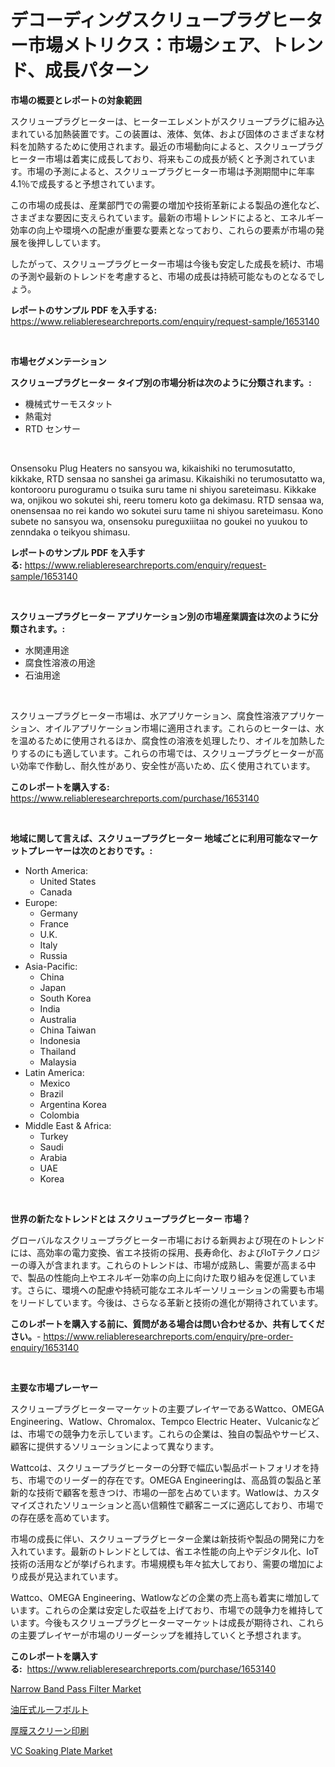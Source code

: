 <p><h1>デコーディングスクリュープラグヒーター市場メトリクス：市場シェア、トレンド、成長パターン</h1></p><p><strong>市場の概要とレポートの対象範囲</strong></p>
<p><p>スクリュープラグヒーターは、ヒーターエレメントがスクリュープラグに組み込まれている加熱装置です。この装置は、液体、気体、および固体のさまざまな材料を加熱するために使用されます。最近の市場動向によると、スクリュープラグヒーター市場は着実に成長しており、将来もこの成長が続くと予測されています。市場の予測によると、スクリュープラグヒーター市場は予測期間中に年率4.1％で成長すると予想されています。</p><p>この市場の成長は、産業部門での需要の増加や技術革新による製品の進化など、さまざまな要因に支えられています。最新の市場トレンドによると、エネルギー効率の向上や環境への配慮が重要な要素となっており、これらの要素が市場の発展を後押ししています。</p><p>したがって、スクリュープラグヒーター市場は今後も安定した成長を続け、市場の予測や最新のトレンドを考慮すると、市場の成長は持続可能なものとなるでしょう。</p></p>
<p><strong>レポートのサンプル PDF を入手する:</strong> <a href="https://www.reliableresearchreports.com/enquiry/request-sample/1653140">https://www.reliableresearchreports.com/enquiry/request-sample/1653140</a></p>
<p>&nbsp;</p>
<p><strong>市場セグメンテーション</strong></p>
<p><strong>スクリュープラグヒーター タイプ別の市場分析は次のように分類されます。:</strong></p>
<p><ul><li>機械式サーモスタット</li><li>熱電対</li><li>RTD センサー</li></ul></p>
<p>&nbsp;</p>
<p><p>Onsensoku Plug Heaters no sansyou wa, kikaishiki no terumosutatto, kikkake, RTD sensaa no sanshei ga arimasu. Kikaishiki no terumosutatto wa, kontorooru puroguramu o tsuika suru tame ni shiyou sareteimasu. Kikkake wa, onjikou wo sokutei shi, reeru tomeru koto ga dekimasu. RTD sensaa wa, onensensaa no rei kando wo sokutei suru tame ni shiyou sareteimasu. Kono subete no sansyou wa, onsensoku pureguxiiitaa no goukei no yuukou to zenndaka o teikyou shimasu.</p></p>
<p><strong>レポートのサンプル PDF を入手する:</strong>&nbsp;<a href="https://www.reliableresearchreports.com/enquiry/request-sample/1653140">https://www.reliableresearchreports.com/enquiry/request-sample/1653140</a></p>
<p>&nbsp;</p>
<p><strong> スクリュープラグヒーター アプリケーション別の市場産業調査は次のように分類されます。:</strong></p>
<p><ul><li>水関連用途</li><li>腐食性溶液の用途</li><li>石油用途</li></ul></p>
<p>&nbsp;</p>
<p><p>スクリュープラグヒーター市場は、水アプリケーション、腐食性溶液アプリケーション、オイルアプリケーション市場に適用されます。これらのヒーターは、水を温めるために使用されるほか、腐食性の溶液を処理したり、オイルを加熱したりするのにも適しています。これらの市場では、スクリュープラグヒーターが高い効率で作動し、耐久性があり、安全性が高いため、広く使用されています。</p></p>
<p><strong>このレポートを購入する:</strong>&nbsp; <a href="https://www.reliableresearchreports.com/purchase/1653140">https://www.reliableresearchreports.com/purchase/1653140</a></p>
<p>&nbsp;</p>
<p><strong>地域に関して言えば、スクリュープラグヒーター 地域ごとに利用可能なマーケットプレーヤーは次のとおりです。:</strong></p>
<p><ul>
    <li>
        North America:
        <ul>
            <li>United States</li>
            <li>Canada</li>
        </ul>
    </li>
    <li>
        Europe:
        <ul>
            <li>Germany</li>
            <li>France</li>
            <li>U.K.</li>
            <li>Italy</li>
            <li>Russia</li>
        </ul>
    </li>
    <li>
        Asia-Pacific:
        <ul>
            <li>China</li>
            <li>Japan</li>
            <li>South Korea</li>
            <li>India</li>
            <li>Australia</li>
            <li>China Taiwan</li>
            <li>Indonesia</li>
            <li>Thailand</li>
            <li>Malaysia</li>
        </ul>
    </li>
    <li>
        Latin America:
        <ul>
            <li>Mexico</li>
            <li>Brazil</li>
            <li>Argentina Korea</li>
            <li>Colombia</li>
        </ul>
    </li>
    <li>
        Middle East & Africa:
        <ul>
            <li>Turkey</li>
            <li>Saudi</li>
            <li>Arabia</li>
            <li>UAE</li>
            <li>Korea</li>
        </ul>
    </li>
    </ul></p>
<p>&nbsp;</p>
<p><strong>世界の新たなトレンドとは スクリュープラグヒーター 市場？</strong></p>
<p><p>グローバルなスクリュープラグヒーター市場における新興および現在のトレンドには、高効率の電力変換、省エネ技術の採用、長寿命化、およびIoTテクノロジーの導入が含まれます。これらのトレンドは、市場が成熟し、需要が高まる中で、製品の性能向上やエネルギー効率の向上に向けた取り組みを促進しています。さらに、環境への配慮や持続可能なエネルギーソリューションの需要も市場をリードしています。今後は、さらなる革新と技術の進化が期待されています。</p></p>
<p><strong>このレポートを購入する前に、質問がある場合は問い合わせるか、共有してください。</strong>- <a href="https://www.reliableresearchreports.com/enquiry/pre-order-enquiry/1653140">https://www.reliableresearchreports.com/enquiry/pre-order-enquiry/1653140</a></p>
<p>&nbsp;</p>
<p><strong>主要な市場プレーヤー</strong></p>
<p><p>スクリュープラグヒーターマーケットの主要プレイヤーであるWattco、OMEGA Engineering、Watlow、Chromalox、Tempco Electric Heater、Vulcanicなどは、市場での競争力を示しています。これらの企業は、独自の製品やサービス、顧客に提供するソリューションによって異なります。</p><p>Wattcoは、スクリュープラグヒーターの分野で幅広い製品ポートフォリオを持ち、市場でのリーダー的存在です。OMEGA Engineeringは、高品質の製品と革新的な技術で顧客を惹きつけ、市場の一部を占めています。Watlowは、カスタマイズされたソリューションと高い信頼性で顧客ニーズに適応しており、市場での存在感を高めています。</p><p>市場の成長に伴い、スクリュープラグヒーター企業は新技術や製品の開発に力を入れています。最新のトレンドとしては、省エネ性能の向上やデジタル化、IoT技術の活用などが挙げられます。市場規模も年々拡大しており、需要の増加により成長が見込まれています。</p><p>Wattco、OMEGA Engineering、Watlowなどの企業の売上高も着実に増加しています。これらの企業は安定した収益を上げており、市場での競争力を維持しています。今後もスクリュープラグヒーターマーケットは成長が期待され、これらの主要プレイヤーが市場のリーダーシップを維持していくと予想されます。</p></p>
<p><strong>このレポートを購入する:</strong>&nbsp;&nbsp;<a href="https://www.reliableresearchreports.com/purchase/1653140">https://www.reliableresearchreports.com/purchase/1653140</a></p>
<p><p><a href="https://github.com/zjyglelu/Market-Research-Report-List-2/blob/main/narrow-band-pass-filter-market.md">Narrow Band Pass Filter Market</a></p><p><a href="https://medium.com/@jacksonmith1931/%E6%AC%A1%E3%81%AE%E6%96%87%E7%AB%A0%E3%82%92%E6%97%A5%E6%9C%AC%E8%AA%9E%E3%81%AB%E7%BF%BB%E8%A8%B3%E3%81%99%E3%82%8B%E3%81%A8%E6%AC%A1%E3%81%AE%E3%82%88%E3%81%86%E3%81%AB%E3%81%AA%E3%82%8A%E3%81%BE%E3%81%99-%E6%B2%B9%E5%9C%A7%E5%9C%B0%E5%B1%B1%E3%83%9C%E3%83%AB%E3%82%BF%E5%B8%82%E5%A0%B4%E3%81%AE%E6%B4%9E%E5%AF%9F-%E5%B8%82%E5%A0%B4%E3%83%88%E3%83%AC%E3%83%B3%E3%83%89-%E6%88%90%E9%95%B7-2024%E5%B9%B4%E3%81%8B%E3%82%892031%E5%B9%B4%E3%81%BE%E3%81%A7%E3%81%AE%E4%BA%88%E6%B8%AC-08a7087add0a">油圧式ルーフボルト</a></p><p><a href="https://medium.com/@ismaelblick2023/%E5%8E%9A%E8%86%9C%E3%82%B9%E3%82%AF%E3%83%AA%E3%83%BC%E3%83%B3%E5%8D%B0%E5%88%B7%E5%B8%82%E5%A0%B4%E3%81%AE%E8%A6%8F%E6%A8%A1%E3%81%AF-%E3%82%B0%E3%83%AD%E3%83%BC%E3%83%90%E3%83%AB%E7%94%A3%E6%A5%AD%E3%81%AB%E3%81%8A%E3%81%91%E3%82%8B%E6%9C%80%E9%81%A9%E3%81%AA%E3%83%9E%E3%83%BC%E3%82%B1%E3%83%86%E3%82%A3%E3%83%B3%E3%82%B0%E3%83%81%E3%83%A3%E3%83%8D%E3%83%AB%E3%82%92%E7%A4%BA%E3%81%97%E3%81%A6%E3%81%84%E3%81%BE%E3%81%99-0b94661f37a2">厚膜スクリーン印刷</a></p><p><a href="https://github.com/mbisetmhermsr/Market-Research-Report-List-1/blob/main/vc-soaking-plate-market.md">VC Soaking Plate Market</a></p></p>